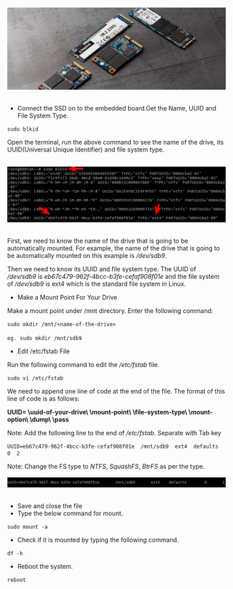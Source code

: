 <br>
<img src="https://github.com/Godson-Thomas/Automount-FS/blob/master/_3.jpg" width="700"><br><br>



* Connect the SSD on to the embedded board.Get the Name, UUID and File System Type.

```
sudo blkid
```


Open the terminal, run the above command to see the name of the drive, its UUID(Universal Unique Identifier) and file system type.


<br>
<img src="https://github.com/Godson-Thomas/Automount-FS/blob/master/_1.png" width="700"><br><br>



First, we need to know the name of the drive that is going to be automatically mounted. For example, the name of the drive that is going to be automatically mounted on this example is _/dev/sdb9_.

Then we need to know its UUID and file system type. The UUID of _/dev/sdb9_ is _eb67c479-962f-4bcc-b3fe-cefaf908f01e_ and the file system of _/dev/sdb9_ is ext4 which is the standard file system in Linux.

* Make a Mount Point For Your Drive

 Make a mount point under /mnt directory. Enter the following command:
 ```
 sudo mkdir /mnt/<name-of-the-drive>

 eg. sudo mkdir /mnt/sdb9
 ```


 * Edit /etc/fstab File

 Run the following command to edit the _/etc/fstab_ file.
 ```
 sudo vi /etc/fstab
 ```

 We need to append one line of code at the end of the file. The format of this line of code is as follows:

**UUID= \uuid-of-your-drive\  \mount-point\  \file-system-type\  \mount-option\  \dump\  \pass**


Note: Add the following line to the end of _/etc/fstab_. Separate with Tab key

```
UUID=eb67c479-962f-4bcc-b3fe-cefaf908f01e  /mnt/sdb9  ext4  defaults  0  2
```
Note: Change the FS type to _NTFS_, _SquashFS_, _BtrFS_ as per the type.
<br><br>
<img src="https://github.com/Godson-Thomas/Automount-FS/blob/master/_2.png" width="700"><br><br>

* Save and close the file
* Type the below command for mount.
```
sudo mount -a
```
* Check if it is mounted by typing the following command.

```
df -h
```
* Reboot the system.

```
reboot
```


